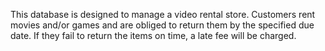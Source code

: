 This database is designed to manage a video rental store. Customers rent movies and/or games and are obliged to return them by the specified due date. If they fail to return the items on time, a late fee will be charged.
